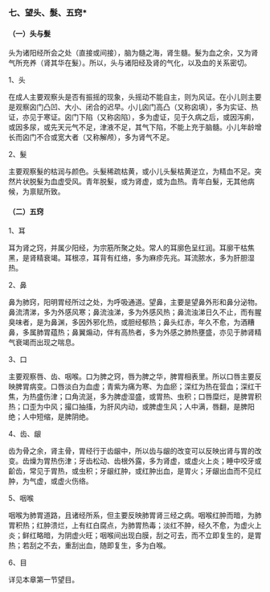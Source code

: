 ### 七、望头、髮、五窍*

#### （一）头与髮

头为诸阳经所会之处（直接或间接），脑为髓之海，肾生髓。髮为血之余，又为肾气所充养（肾其华在髮）。所以，头与诸阳经及肾的气化，以及血的关系密切。

1、头

在成人主要观察头是否有振摇的现象，头摇动不能自主，则为风证。在小儿则主要是观察囟门凸凹、大小、闭合的迟早。小儿囟门高凸（又称囟填），多为实证、热证，亦见于寒证。囟门下陷（又称囟陷），多为虚证，见于久病之后，或因泻痢，或因多尿，或先天元气不足，津液不足，其气下陷，不能上充于脑髓。小儿年龄增长而囟门不合或宽大者（又称解颅），多为肾气不足。

2、髮

主要观察髮的枯润与颜色。头髮稀疏枯黄，或小儿头髮枯黄逆立，为精血不足。突然片状脱髮为血虚受风。青年脱髮，或为肾虚，或为血热。青年白髮，无其他病候，为禀赋所致。

#### （二）五窍

1、耳

耳为肾之窍，并属少阳经，为宗筋所聚之处。常人的耳廓色呈红润。耳廓干枯焦黑，是肾精衰竭。耳根凉，耳背有红络，多为麻疹先兆。耳流脓水，多为肝胆湿热。

2、鼻

鼻为肺窍，阳明胃经所过之处，为呼吸通道。望鼻，主要是望鼻外形和鼻分泌物。鼻流清涕，多为外感风寒；鼻流浊涕，多为外感风热；鼻流浊涕日久不止，而有腥臭味者，是为鼻渊，多因外邪化热，或胆经郁热；鼻头红赤，年久不愈，为酒糟鼻，多属肺胃蕴热；鼻翼煽动，伴有高热者，多为外感之肺热壅盛，亦见于肺肾精气衰竭而出现之喘息。

3、口

主要观察唇、齿、咽喉。口为脾之窍，唇为脾之华，脾胃相表里。所以口唇主要反映脾胃病变。口唇淡白为血虚；青紫为痛为寒、为血瘀；深红为热在营血；深红干焦，为热盛伤津；口角流涎，多为脾虚湿盛，或胃热、虫积；口唇糜烂，是脾胃积热；口歪为中风；撮口抽搐，为肝风内动，或脾虚生风；人中满，唇翻，是脾阳绝；人中短缩，是脾阴绝。

4、齿、龈

齿为骨之余，肾主骨，胃经行于齿龈中，所以齿与龈的改变可以反映出肾与胃的改变。齿燥为胃热伤津；牙齿松动、齿根外露，多为肾虚，或虚火上炎；睡中咬牙或齘齿，常见于胃热，或虫积；牙龈红肿，或红肿出血，是胃火；牙龈出血而不见红肿，为气虚，或虚火伤络。

5、咽喉

咽喉为肺胃道路，且诸经所系，但主要反映肺胃肾三经之病。咽喉红肿而暗，为肺胃积热；红肿溃烂，上有红白腐点，为肺胃热毒；淡红不肿，经久不愈，为虚火上炎；鲜红略暗，为阴虚火旺；咽喉间出现白膜，刮之可去，而不立即复生的，是胃热；若刮之不去，重刮出血，随即复生，多为白喉。

6、目

详见本章第一节望目。
